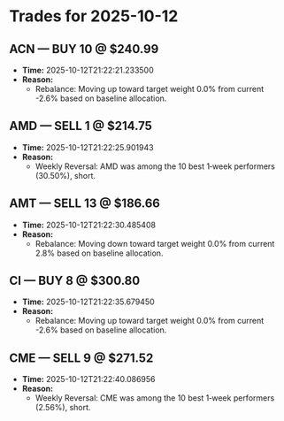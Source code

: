 # Trades for 2025-10-12

## ACN — BUY 10 @ $240.99
- **Time:** 2025-10-12T21:22:21.233500
- **Reason:**
  - Rebalance: Moving up toward target weight 0.0% from current -2.6% based on baseline allocation.

## AMD — SELL 1 @ $214.75
- **Time:** 2025-10-12T21:22:25.901943
- **Reason:**
  - Weekly Reversal: AMD was among the 10 best 1‑week performers (30.50%), short.

## AMT — SELL 13 @ $186.66
- **Time:** 2025-10-12T21:22:30.485408
- **Reason:**
  - Rebalance: Moving down toward target weight 0.0% from current 2.8% based on baseline allocation.

## CI — BUY 8 @ $300.80
- **Time:** 2025-10-12T21:22:35.679450
- **Reason:**
  - Rebalance: Moving up toward target weight 0.0% from current -2.6% based on baseline allocation.

## CME — SELL 9 @ $271.52
- **Time:** 2025-10-12T21:22:40.086956
- **Reason:**
  - Weekly Reversal: CME was among the 10 best 1‑week performers (2.56%), short.

